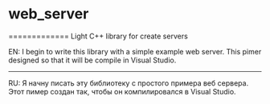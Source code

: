 # web_server
=============
Light C++ library for create servers

EN:
I begin to write this library with a simple example web server.
This pimer designed so that it will be compile in Visual Studio.

*********************************************************************************
RU: 
Я начну писать эту библиотеку с простого примера веб сервера.
Этот пимер создан так, чтобы он компилировалcя в Visual Studio.
